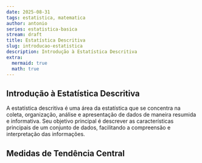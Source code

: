 ```yaml
---
date: 2025-08-31
tags: estatistica, matematica
author: antonio
series: estatistica-basica
stream: draft
title: Estatística Descritiva
slug: introducao-estatistica
description: Introdução à Estatística Descritiva
extra:
  mermaid: true
  math: true
---
```


## Introdução à Estatística Descritiva

A estatística descritiva é uma área da estatística que se concentra na coleta, organização, análise e apresentação de dados de maneira resumida e informativa. Seu objetivo principal é descrever as características principais de um conjunto de dados, facilitando a compreensão e interpretação das informações.

## Medidas de Tendência Central
